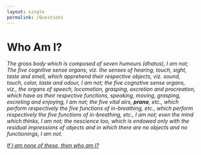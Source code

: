 ```yaml
---
layout: single
permalink: /Question1
---
```


# Who Am I?

_The gross body which is composed of seven humours (dhatus), I am not;
The five cognitive sense organs, viz. the senses of hearing, touch, sight, taste and smell, which apprehend their respective objects,
viz. sound, touch, color, taste and odour, I am not; the five cognztive sense organs, viz., the organs of speech, locomotion, grasping, excretion and procreation,
which have as their respective functions, speaking, moving, grasping, excreting and enjoying, I am not;
the five vital airs, **prana**, etc., which perform respectively the five functions of in-breathing, etc., which perform respectively the five functions of
in-breathing, etc., I am not; even the mind which thinks, I am not; the nescience too, which is endowed only with the residual impressions of objects and in which there are no objects and no functionings, I am not._





[_If I am none of these, then who am I?_](/Question2)
